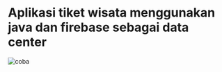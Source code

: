 # Aplikasi tiket wisata menggunakan java dan firebase sebagai data center
![coba](https://user-images.githubusercontent.com/54210017/80894766-64494680-8d08-11ea-84d7-1c29ee0a7ed7.png)










